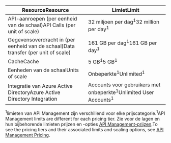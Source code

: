 | <span data-ttu-id="03b08-101">Resource</span><span class="sxs-lookup"><span data-stu-id="03b08-101">Resource</span></span> | <span data-ttu-id="03b08-102">Limiet</span><span class="sxs-lookup"><span data-stu-id="03b08-102">Limit</span></span> |
| --- | --- |
| <span data-ttu-id="03b08-103">API-aanroepen (per eenheid van de schaal)</span><span class="sxs-lookup"><span data-stu-id="03b08-103">API Calls (per unit of scale)</span></span> |<span data-ttu-id="03b08-104">32 miljoen per dag<sup>1</sup></span><span class="sxs-lookup"><span data-stu-id="03b08-104">32 million per day<sup>1</sup></span></span> |
| <span data-ttu-id="03b08-105">Gegevensoverdracht in (per eenheid van de schaal)</span><span class="sxs-lookup"><span data-stu-id="03b08-105">Data transfer (per unit of scale)</span></span> |<span data-ttu-id="03b08-106">161 GB per dag<sup>1</sup></span><span class="sxs-lookup"><span data-stu-id="03b08-106">161 GB per day<sup>1</sup></span></span> |
| <span data-ttu-id="03b08-107">Cache</span><span class="sxs-lookup"><span data-stu-id="03b08-107">Cache</span></span> |<span data-ttu-id="03b08-108">5 GB<sup>1</sup></span><span class="sxs-lookup"><span data-stu-id="03b08-108">5 GB<sup>1</sup></span></span> |
| <span data-ttu-id="03b08-109">Eenheden van de schaal</span><span class="sxs-lookup"><span data-stu-id="03b08-109">Units of scale</span></span> |<span data-ttu-id="03b08-110">Onbeperkte<sup>1</sup></span><span class="sxs-lookup"><span data-stu-id="03b08-110">Unlimited<sup>1</sup></span></span> |
| <span data-ttu-id="03b08-111">Integratie van Azure Active Directory</span><span class="sxs-lookup"><span data-stu-id="03b08-111">Azure Active Directory Integration</span></span> |<span data-ttu-id="03b08-112">Accounts voor gebruikers met onbeperkte<sup>1</sup></span><span class="sxs-lookup"><span data-stu-id="03b08-112">Unlimited User Accounts<sup>1</sup></span></span> |

<span data-ttu-id="03b08-113"><sup>1</sup>limieten van API Management zijn verschillend voor elke prijscategorie.</span><span class="sxs-lookup"><span data-stu-id="03b08-113"><sup>1</sup>API Management limits are different for each pricing tier.</span></span> <span data-ttu-id="03b08-114">Zie voor de lagen en hun bijbehorende limieten prijzen en -opties [API Management-prijzen](https://azure.microsoft.com/pricing/details/api-management/).</span><span class="sxs-lookup"><span data-stu-id="03b08-114">To see the pricing tiers and their associated limits and scaling options, see [API Management Pricing](https://azure.microsoft.com/pricing/details/api-management/).</span></span>

